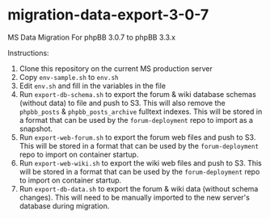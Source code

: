 # migration-data-export-3-0-7
MS Data Migration For phpBB 3.0.7 to phpBB 3.3.x

Instructions:

1) Clone this repository on the current MS production server
2) Copy `env-sample.sh` to `env.sh`
3) Edit `env.sh` and fill in the variables in the file
4) Run `export-db-schema.sh` to export the forum & wiki database schemas (without data) to file and push to S3. This will also remove the `phpbb_posts` & `phpbb_posts_archive` fulltext indexes.  This will be stored in a format that can be used by the `forum-deployment` repo to import as a snapshot.
5) Run `export-web-forum.sh` to export the forum web files and push to S3. This will be stored in a format that can be used by the `forum-deployment` repo to import on container startup.
6) Run `export-web-wiki.sh` to export the wiki web files and push to S3.  This will be stored in a format that can be used by the `forum-deployment` repo to import on container startup.
7) Run `export-db-data.sh` to export the forum & wiki data (without schema changes). This will need to be manually imported to the new server's database during migration.